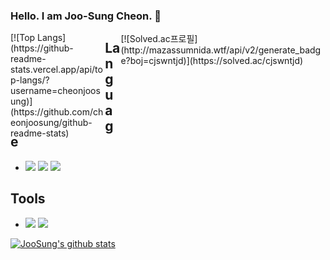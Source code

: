 ### Hello. I am Joo-Sung Cheon. 👋

<!--
**cheonjoosung/cheonjoosung** is a ✨ _special_ ✨ repository because its `README.md` (this file) appears on your GitHub profile.

Here are some ideas to get you started:

- 🔭 I’m currently working on ...
- 🌱 I’m currently learning ...
- 👯 I’m looking to collaborate on ...
- 🤔 I’m looking for help with ...
- 💬 Ask me about ...
- 📫 How to reach me: ...
- 😄 Pronouns: ...
- ⚡ Fun fact: ...
-->

<div style="width: 30%; height:150px; float: left;">
[![Top Langs](https://github-readme-stats.vercel.app/api/top-langs/?username=cheonjoosung)](https://github.com/cheonjoosung/github-readme-stats)
</div>
<div style="width: 65%; height:150px; float: right;">
[![Solved.ac프로필](http://mazassumnida.wtf/api/v2/generate_badge?boj=cjswntjd)](https://solved.ac/cjswntjd)
</div>

<!--
사용언어
[![Top Langs](https://github-readme-stats.vercel.app/api/top-langs/?username=cheonjoosung)](https://github.com/cheonjoosung/github-readme-stats)

백준
[![Solved.ac프로필](http://mazassumnida.wtf/api/v2/generate_badge?boj=cjswntjd)](https://solved.ac/cjswntjd)
-->

## Language
<ul>
  <li>
    <img src="https://img.shields.io/badge/Java-007396??style=flat-square&logo=Java&logoColor=white"/>
    <img src="https://img.shields.io/badge/Android-3DDC84??style=flat-square&logo=Android&logoColor=white"/> 
    <img src="https://img.shields.io/badge/Kotlin-7F52FF??style=flat-square&logo=Kotlin&logoColor=white"/> 
  </li>
</ul>

## Tools
<ul>
  <li>
    <img src="https://img.shields.io/badge/Firebase-FFCA28?style=flat-square&logo=firebase&logoColor=white"/>
    <img src="https://img.shields.io/badge/Android Studio-3DDC84??style=flat-square&logo=Android Studio&logoColor=white"/>    
  </li>
</ul>

[![JooSung's github stats](https://github-readme-stats.vercel.app/api?username=cheonjoosung)](https://github.com/anuraghazra/github-readme-stats)
